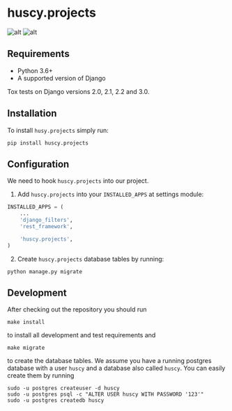 huscy.projects
======

![alt](https://img.shields.io/pypi/v/huscy-projects.svg)
![alt](https://img.shields.io/pypi/pyversions/huscy-projects.svg)



Requirements
------

- Python 3.6+
- A supported version of Django

Tox tests on Django versions 2.0, 2.1, 2.2 and 3.0.



Installation
------

To install `husy.projects` simply run:
```
pip install huscy.projects
```


Configuration
------

We need to hook `huscy.projects` into our project.

1. Add `huscy.projects` into your `INSTALLED_APPS` at settings module:

```python
INSTALLED_APPS = (
	...
	'django_filters',
	'rest_framework',

	'huscy.projects',
)
```

2. Create `huscy.projects` database tables by running:

```
python manage.py migrate
```


Development
------

After checking out the repository you should run

```
make install
```

to install all development and test requirements and

```
make migrate
```

to create the database tables.
We assume you have a running postgres database with a user `huscy` and a database also called `huscy`.
You can easily create them by running

```
sudo -u postgres createuser -d huscy
sudo -u postgres psql -c "ALTER USER huscy WITH PASSWORD '123'"
sudo -u postgres createdb huscy
```
